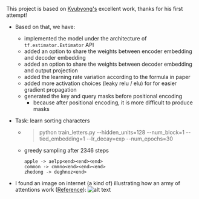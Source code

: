 This project is based on [Kyubyong's](https://github.com/Kyubyong/transformer) excellent work, thanks for his first attempt!

* Based on that, we have:
  * implemented the model under the architecture of ```tf.estimator.Estimator``` API
  * added an option to share the weights between encoder embedding and decoder embedding
  * added an option to share the weights between decoder embedding and output projection
  * added the learning rate variation according to the formula in paper
  * added more activation choices (leaky relu / elu) for for easier gradient propagation
  * generated the key and query masks before positional encoding
    * because after positional encoding, it is more difficult to produce masks

* Task: learn sorting characters
    * > python train_letters.py --hidden_units=128 --num_block=1 --tied_embedding=1 --lr_decay=exp --num_epochs=30

    * greedy sampling after 2346 steps
        ```
        apple -> aelpp<end><end><end>
        common -> cmmno<end><end><end>
        zhedong -> deghnoz<end>
        ```

* I found an image on internet (a kind of) illustrating how an army of attentions work ([Reference](https://techcrunch.com/2017/08/31/googles-transformer-solves-a-tricky-problem-in-machine-translation/)):
![alt text](https://github.com/zhedongzheng/finch/blob/master/assets/transform20fps.gif)
